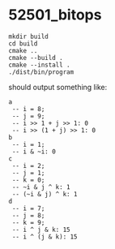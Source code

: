 # 52501_bitops

```shell
mkdir build
cd build
cmake ..
cmake --build .
cmake --install .
./dist/bin/program
```

should output something like:

```text
a
 -- i = 8;
 -- j = 9;
 -- i >> 1 + j >> 1: 0
 -- i >> (1 + j) >> 1: 0
b
 -- i = 1;
 -- i & ~i: 0
c
 -- i = 2;
 -- j = 1;
 -- k = 0;
 -- ~i & j ^ k: 1
 -- (~i & j) ^ k: 1
d
 -- i = 7;
 -- j = 8;
 -- k = 9;
 -- i ^ j & k: 15
 -- i ^ (j & k): 15

```
